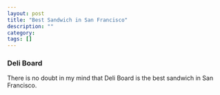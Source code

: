 ```yaml
---
layout: post
title: "Best Sandwich in San Francisco"
description: ""
category: 
tags: []
---
```


### Deli Board

There is no doubt in my mind that Deli Board is the best sandwich in San Francisco.